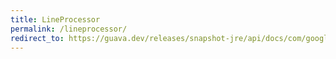 ```yaml
---
title: LineProcessor
permalink: /lineprocessor/
redirect_to: https://guava.dev/releases/snapshot-jre/api/docs/com/google/common/io/LineProcessor.html
---
```

